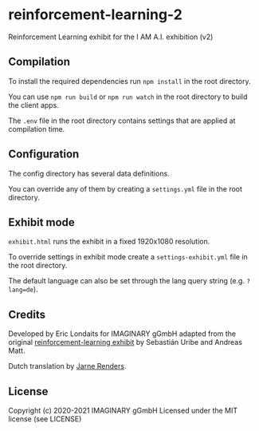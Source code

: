 # reinforcement-learning-2
Reinforcement Learning exhibit for the I AM A.I. exhibition (v2)

## Compilation

To install the required dependencies run `npm install` in the root directory.

You can use `npm run build` or `npm run watch` in the root directory to build the client apps.

The `.env` file in the root directory contains settings that are applied at compilation time.

## Configuration

The config directory has several data definitions.

You can override any of them by creating a `settings.yml` file in the root directory.

## Exhibit mode

`exhibit.html` runs the exhibit in a fixed 1920x1080 resolution.

To override settings in exhibit mode create a `settings-exhibit.yml` file in the root directory.

The default language can also be set through the lang query string (e.g. `?lang=de`).

## Credits

Developed by Eric Londaits for IMAGINARY gGmbH adapted from the original 
[reinforcement-learning exhibit](https://github.com/IMAGINARY/reinforcement-learning/) 
by Sebastián Uribe and Andreas Matt.

Dutch translation by [Jarne Renders](https://github.com/JarneRenders).

## License

Copyright (c) 2020-2021 IMAGINARY gGmbH
Licensed under the MIT license (see LICENSE)

